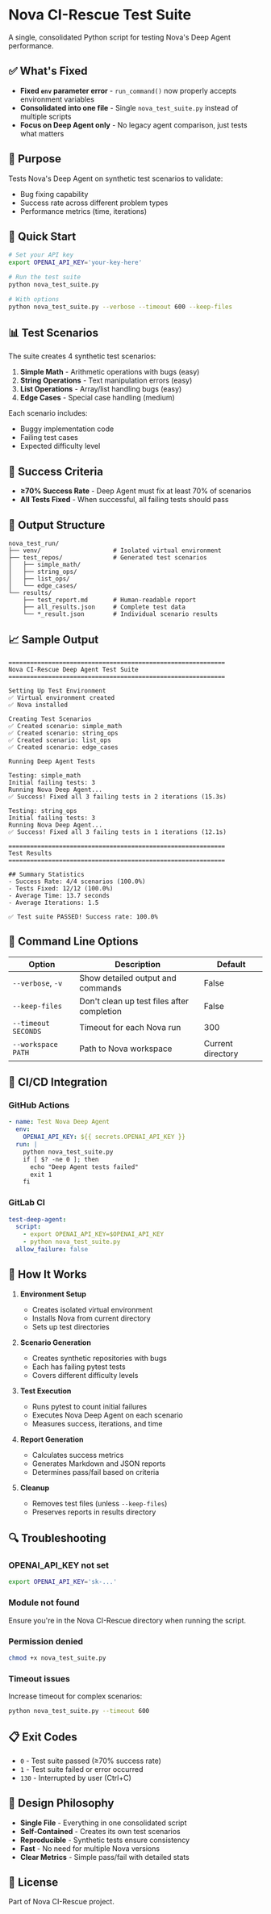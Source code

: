 # Nova CI-Rescue Test Suite

A single, consolidated Python script for testing Nova's Deep Agent performance.

## ✅ What's Fixed

- **Fixed `env` parameter error** - `run_command()` now properly accepts environment variables
- **Consolidated into one file** - Single `nova_test_suite.py` instead of multiple scripts
- **Focus on Deep Agent only** - No legacy agent comparison, just tests what matters

## 🎯 Purpose

Tests Nova's Deep Agent on synthetic test scenarios to validate:

- Bug fixing capability
- Success rate across different problem types
- Performance metrics (time, iterations)

## 🚀 Quick Start

```bash
# Set your API key
export OPENAI_API_KEY='your-key-here'

# Run the test suite
python nova_test_suite.py

# With options
python nova_test_suite.py --verbose --timeout 600 --keep-files
```

## 📊 Test Scenarios

The suite creates 4 synthetic test scenarios:

1. **Simple Math** - Arithmetic operations with bugs (easy)
2. **String Operations** - Text manipulation errors (easy)
3. **List Operations** - Array/list handling bugs (easy)
4. **Edge Cases** - Special case handling (medium)

Each scenario includes:

- Buggy implementation code
- Failing test cases
- Expected difficulty level

## 🎯 Success Criteria

- **≥70% Success Rate** - Deep Agent must fix at least 70% of scenarios
- **All Tests Fixed** - When successful, all failing tests should pass

## 📁 Output Structure

```
nova_test_run/
├── venv/                    # Isolated virtual environment
├── test_repos/              # Generated test scenarios
│   ├── simple_math/
│   ├── string_ops/
│   ├── list_ops/
│   └── edge_cases/
└── results/
    ├── test_report.md       # Human-readable report
    ├── all_results.json     # Complete test data
    └── *_result.json        # Individual scenario results
```

## 📈 Sample Output

```
============================================================
Nova CI-Rescue Deep Agent Test Suite
============================================================

Setting Up Test Environment
✅ Virtual environment created
✅ Nova installed

Creating Test Scenarios
✅ Created scenario: simple_math
✅ Created scenario: string_ops
✅ Created scenario: list_ops
✅ Created scenario: edge_cases

Running Deep Agent Tests

Testing: simple_math
Initial failing tests: 3
Running Nova Deep Agent...
✅ Success! Fixed all 3 failing tests in 2 iterations (15.3s)

Testing: string_ops
Initial failing tests: 3
Running Nova Deep Agent...
✅ Success! Fixed all 3 failing tests in 1 iterations (12.1s)

============================================================
Test Results
============================================================

## Summary Statistics
- Success Rate: 4/4 scenarios (100.0%)
- Tests Fixed: 12/12 (100.0%)
- Average Time: 13.7 seconds
- Average Iterations: 1.5

✅ Test suite PASSED! Success rate: 100.0%
```

## 🔧 Command Line Options

| Option              | Description                                | Default           |
| ------------------- | ------------------------------------------ | ----------------- |
| `--verbose`, `-v`   | Show detailed output and commands          | False             |
| `--keep-files`      | Don't clean up test files after completion | False             |
| `--timeout SECONDS` | Timeout for each Nova run                  | 300               |
| `--workspace PATH`  | Path to Nova workspace                     | Current directory |

## 🔄 CI/CD Integration

### GitHub Actions

```yaml
- name: Test Nova Deep Agent
  env:
    OPENAI_API_KEY: ${{ secrets.OPENAI_API_KEY }}
  run: |
    python nova_test_suite.py
    if [ $? -ne 0 ]; then
      echo "Deep Agent tests failed"
      exit 1
    fi
```

### GitLab CI

```yaml
test-deep-agent:
  script:
    - export OPENAI_API_KEY=$OPENAI_API_KEY
    - python nova_test_suite.py
  allow_failure: false
```

## 🧪 How It Works

1. **Environment Setup**

   - Creates isolated virtual environment
   - Installs Nova from current directory
   - Sets up test directories

2. **Scenario Generation**

   - Creates synthetic repositories with bugs
   - Each has failing pytest tests
   - Covers different difficulty levels

3. **Test Execution**

   - Runs pytest to count initial failures
   - Executes Nova Deep Agent on each scenario
   - Measures success, iterations, and time

4. **Report Generation**

   - Calculates success metrics
   - Generates Markdown and JSON reports
   - Determines pass/fail based on criteria

5. **Cleanup**
   - Removes test files (unless `--keep-files`)
   - Preserves reports in results directory

## 🔍 Troubleshooting

### OPENAI_API_KEY not set

```bash
export OPENAI_API_KEY='sk-...'
```

### Module not found

Ensure you're in the Nova CI-Rescue directory when running the script.

### Permission denied

```bash
chmod +x nova_test_suite.py
```

### Timeout issues

Increase timeout for complex scenarios:

```bash
python nova_test_suite.py --timeout 600
```

## 📋 Exit Codes

- `0` - Test suite passed (≥70% success rate)
- `1` - Test suite failed or error occurred
- `130` - Interrupted by user (Ctrl+C)

## 🎯 Design Philosophy

- **Single File** - Everything in one consolidated script
- **Self-Contained** - Creates its own test scenarios
- **Reproducible** - Synthetic tests ensure consistency
- **Fast** - No need for multiple Nova versions
- **Clear Metrics** - Simple pass/fail with detailed stats

## 📝 License

Part of Nova CI-Rescue project.
